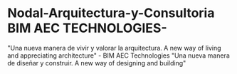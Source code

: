 # Nodal-Arquitectura-y-Consultoria BIM AEC TECHNOLOGIES-
"Una nueva manera de vivir y valorar la arquitectura. A new way of living and appreciating architecture" - BIM AEC Technologies "Una nueva manera de diseñar y construir. A new way of designing and building"
